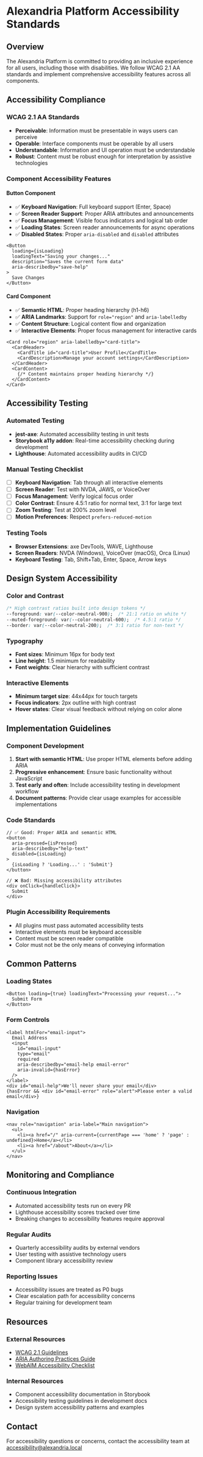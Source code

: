 # Alexandria Platform Accessibility Standards

## Overview

The Alexandria Platform is committed to providing an inclusive experience for all users, including those with disabilities. We follow WCAG 2.1 AA standards and implement comprehensive accessibility features across all components.

## Accessibility Compliance

### WCAG 2.1 AA Standards
- **Perceivable**: Information must be presentable in ways users can perceive
- **Operable**: Interface components must be operable by all users
- **Understandable**: Information and UI operation must be understandable
- **Robust**: Content must be robust enough for interpretation by assistive technologies

### Component Accessibility Features

#### Button Component
- ✅ **Keyboard Navigation**: Full keyboard support (Enter, Space)
- ✅ **Screen Reader Support**: Proper ARIA attributes and announcements
- ✅ **Focus Management**: Visible focus indicators and logical tab order
- ✅ **Loading States**: Screen reader announcements for async operations
- ✅ **Disabled States**: Proper `aria-disabled` and `disabled` attributes

```tsx
<Button 
  loading={isLoading}
  loadingText="Saving your changes..."
  description="Saves the current form data"
  aria-describedby="save-help"
>
  Save Changes
</Button>
```

#### Card Component
- ✅ **Semantic HTML**: Proper heading hierarchy (h1-h6)
- ✅ **ARIA Landmarks**: Support for `role="region"` and `aria-labelledby`
- ✅ **Content Structure**: Logical content flow and organization
- ✅ **Interactive Elements**: Proper focus management for interactive cards

```tsx
<Card role="region" aria-labelledby="card-title">
  <CardHeader>
    <CardTitle id="card-title">User Profile</CardTitle>
    <CardDescription>Manage your account settings</CardDescription>
  </CardHeader>
  <CardContent>
    {/* Content maintains proper heading hierarchy */}
  </CardContent>
</Card>
```

## Accessibility Testing

### Automated Testing
- **jest-axe**: Automated accessibility testing in unit tests
- **Storybook a11y addon**: Real-time accessibility checking during development
- **Lighthouse**: Automated accessibility audits in CI/CD

### Manual Testing Checklist
- [ ] **Keyboard Navigation**: Tab through all interactive elements
- [ ] **Screen Reader**: Test with NVDA, JAWS, or VoiceOver
- [ ] **Focus Management**: Verify logical focus order
- [ ] **Color Contrast**: Ensure 4.5:1 ratio for normal text, 3:1 for large text
- [ ] **Zoom Testing**: Test at 200% zoom level
- [ ] **Motion Preferences**: Respect `prefers-reduced-motion`

### Testing Tools
- **Browser Extensions**: axe DevTools, WAVE, Lighthouse
- **Screen Readers**: NVDA (Windows), VoiceOver (macOS), Orca (Linux)
- **Keyboard Testing**: Tab, Shift+Tab, Enter, Space, Arrow keys

## Design System Accessibility

### Color and Contrast
```css
/* High contrast ratios built into design tokens */
--foreground: var(--color-neutral-900);  /* 21:1 ratio on white */
--muted-foreground: var(--color-neutral-600);  /* 4.5:1 ratio */
--border: var(--color-neutral-200);  /* 3:1 ratio for non-text */
```

### Typography
- **Font sizes**: Minimum 16px for body text
- **Line height**: 1.5 minimum for readability
- **Font weights**: Clear hierarchy with sufficient contrast

### Interactive Elements
- **Minimum target size**: 44x44px for touch targets
- **Focus indicators**: 2px outline with high contrast
- **Hover states**: Clear visual feedback without relying on color alone

## Implementation Guidelines

### Component Development
1. **Start with semantic HTML**: Use proper HTML elements before adding ARIA
2. **Progressive enhancement**: Ensure basic functionality without JavaScript
3. **Test early and often**: Include accessibility testing in development workflow
4. **Document patterns**: Provide clear usage examples for accessible implementations

### Code Standards
```tsx
// ✅ Good: Proper ARIA and semantic HTML
<button 
  aria-pressed={isPressed}
  aria-describedby="help-text"
  disabled={isLoading}
>
  {isLoading ? 'Loading...' : 'Submit'}
</button>

// ❌ Bad: Missing accessibility attributes
<div onClick={handleClick}>
  Submit
</div>
```

### Plugin Accessibility Requirements
- All plugins must pass automated accessibility tests
- Interactive elements must be keyboard accessible
- Content must be screen reader compatible
- Color must not be the only means of conveying information

## Common Patterns

### Loading States
```tsx
<Button loading={true} loadingText="Processing your request...">
  Submit Form
</Button>
```

### Form Controls
```tsx
<label htmlFor="email-input">
  Email Address
  <input 
    id="email-input"
    type="email"
    required
    aria-describedby="email-help email-error"
    aria-invalid={hasError}
  />
</label>
<div id="email-help">We'll never share your email</div>
{hasError && <div id="email-error" role="alert">Please enter a valid email</div>}
```

### Navigation
```tsx
<nav role="navigation" aria-label="Main navigation">
  <ul>
    <li><a href="/" aria-current={currentPage === 'home' ? 'page' : undefined}>Home</a></li>
    <li><a href="/about">About</a></li>
  </ul>
</nav>
```

## Monitoring and Compliance

### Continuous Integration
- Automated accessibility tests run on every PR
- Lighthouse accessibility scores tracked over time
- Breaking changes to accessibility features require approval

### Regular Audits
- Quarterly accessibility audits by external vendors
- User testing with assistive technology users
- Component library accessibility review

### Reporting Issues
- Accessibility issues are treated as P0 bugs
- Clear escalation path for accessibility concerns
- Regular training for development team

## Resources

### External Resources
- [WCAG 2.1 Guidelines](https://www.w3.org/WAI/WCAG21/quickref/)
- [ARIA Authoring Practices Guide](https://www.w3.org/WAI/ARIA/apg/)
- [WebAIM Accessibility Checklist](https://webaim.org/standards/wcag/checklist)

### Internal Resources
- Component accessibility documentation in Storybook
- Accessibility testing guidelines in development docs
- Design system accessibility patterns and examples

## Contact

For accessibility questions or concerns, contact the accessibility team at accessibility@alexandria.local